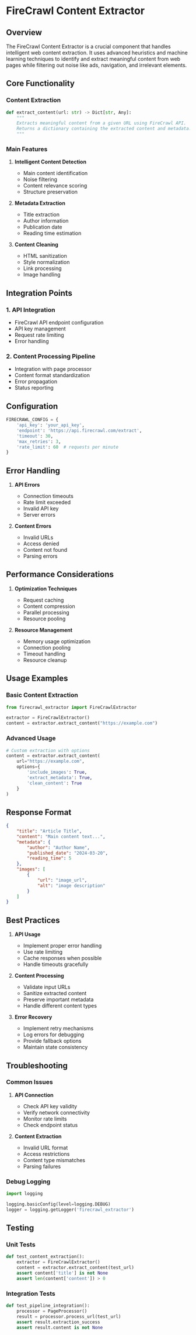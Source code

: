 # FireCrawl Content Extractor

## Overview

The FireCrawl Content Extractor is a crucial component that handles intelligent web content extraction. It uses advanced heuristics and machine learning techniques to identify and extract meaningful content from web pages while filtering out noise like ads, navigation, and irrelevant elements.

## Core Functionality

### Content Extraction
```python
def extract_content(url: str) -> Dict[str, Any]:
    """
    Extracts meaningful content from a given URL using FireCrawl API.
    Returns a dictionary containing the extracted content and metadata.
    """
```

### Main Features

1. **Intelligent Content Detection**
   - Main content identification
   - Noise filtering
   - Content relevance scoring
   - Structure preservation

2. **Metadata Extraction**
   - Title extraction
   - Author information
   - Publication date
   - Reading time estimation

3. **Content Cleaning**
   - HTML sanitization
   - Style normalization
   - Link processing
   - Image handling

## Integration Points

### 1. API Integration
- FireCrawl API endpoint configuration
- API key management
- Request rate limiting
- Error handling

### 2. Content Processing Pipeline
- Integration with page processor
- Content format standardization
- Error propagation
- Status reporting

## Configuration

```python
FIRECRAWL_CONFIG = {
    'api_key': 'your_api_key',
    'endpoint': 'https://api.firecrawl.com/extract',
    'timeout': 30,
    'max_retries': 3,
    'rate_limit': 60  # requests per minute
}
```

## Error Handling

1. **API Errors**
   - Connection timeouts
   - Rate limit exceeded
   - Invalid API key
   - Server errors

2. **Content Errors**
   - Invalid URLs
   - Access denied
   - Content not found
   - Parsing errors

## Performance Considerations

1. **Optimization Techniques**
   - Request caching
   - Content compression
   - Parallel processing
   - Resource pooling

2. **Resource Management**
   - Memory usage optimization
   - Connection pooling
   - Timeout handling
   - Resource cleanup

## Usage Examples

### Basic Content Extraction
```python
from firecrawl_extractor import FireCrawlExtractor

extractor = FireCrawlExtractor()
content = extractor.extract_content("https://example.com")
```

### Advanced Usage
```python
# Custom extraction with options
content = extractor.extract_content(
    url="https://example.com",
    options={
        'include_images': True,
        'extract_metadata': True,
        'clean_content': True
    }
)
```

## Response Format

```json
{
    "title": "Article Title",
    "content": "Main content text...",
    "metadata": {
        "author": "Author Name",
        "published_date": "2024-03-20",
        "reading_time": 5
    },
    "images": [
        {
            "url": "image_url",
            "alt": "image description"
        }
    ]
}
```

## Best Practices

1. **API Usage**
   - Implement proper error handling
   - Use rate limiting
   - Cache responses when possible
   - Handle timeouts gracefully

2. **Content Processing**
   - Validate input URLs
   - Sanitize extracted content
   - Preserve important metadata
   - Handle different content types

3. **Error Recovery**
   - Implement retry mechanisms
   - Log errors for debugging
   - Provide fallback options
   - Maintain state consistency

## Troubleshooting

### Common Issues

1. **API Connection**
   - Check API key validity
   - Verify network connectivity
   - Monitor rate limits
   - Check endpoint status

2. **Content Extraction**
   - Invalid URL format
   - Access restrictions
   - Content type mismatches
   - Parsing failures

### Debug Logging

```python
import logging

logging.basicConfig(level=logging.DEBUG)
logger = logging.getLogger('firecrawl_extractor')
```

## Testing

### Unit Tests
```python
def test_content_extraction():
    extractor = FireCrawlExtractor()
    content = extractor.extract_content(test_url)
    assert content['title'] is not None
    assert len(content['content']) > 0
```

### Integration Tests
```python
def test_pipeline_integration():
    processor = PageProcessor()
    result = processor.process_url(test_url)
    assert result.extraction_success
    assert result.content is not None
``` 